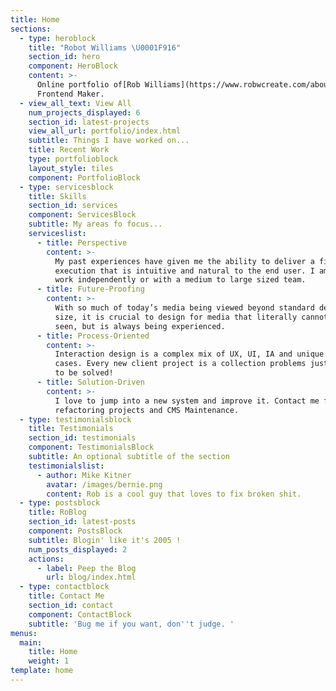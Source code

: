 ```yaml
---
title: Home
sections:
  - type: heroblock
    title: "Robot Williams \U0001F916"
    section_id: hero
    component: HeroBlock
    content: >-
      Online portfolio of[Rob Williams](https://www.robwcreate.com/about/).
      Frontend Maker.
  - view_all_text: View All
    num_projects_displayed: 6
    section_id: latest-projects
    view_all_url: portfolio/index.html
    subtitle: Things I have worked on...
    title: Recent Work
    type: portfolioblock
    layout_style: tiles
    component: PortfolioBlock
  - type: servicesblock
    title: Skills
    section_id: services
    component: ServicesBlock
    subtitle: My areas fo focus...
    serviceslist:
      - title: Perspective
        content: >-
          My past experiences have given me the ability to deliver a final
          execution that is intuitive and natural to the end user. I am able to
          work independently or with a medium to large sized team.
      - title: Future-Proofing
        content: >-
          With so much of today’s media being viewed beyond standard device
          size, it is crucial to design for media that literally cannot not be
          seen, but is always being experienced.
      - title: Process-Oriented
        content: >-
          Interaction design is a complex mix of UX, UI, IA and unique use
          cases. Every new client project is a collection problems just waiting
          to be solved!
      - title: Solution-Driven
        content: >-
          I love to jump into a new system and improve it. Contact me for
          refactoring projects and CMS Maintenance.
  - type: testimonialsblock
    title: Testimonials
    section_id: testimonials
    component: TestimonialsBlock
    subtitle: An optional subtitle of the section
    testimonialslist:
      - author: Mike Kitner
        avatar: /images/bernie.png
        content: Rob is a cool guy that loves to fix broken shit.
  - type: postsblock
    title: RoBlog
    section_id: latest-posts
    component: PostsBlock
    subtitle: Blogin' like it's 2005 !
    num_posts_displayed: 2
    actions:
      - label: Peep the Blog
        url: blog/index.html
  - type: contactblock
    title: Contact Me
    section_id: contact
    component: ContactBlock
    subtitle: 'Bug me if you want, don''t judge. '
menus:
  main:
    title: Home
    weight: 1
template: home
---
```

